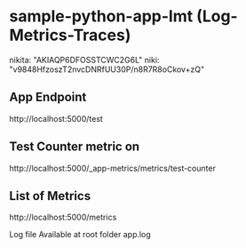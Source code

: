# sample-python-app-lmt (Log-Metrics-Traces)

nikita: "AKIAQP6DFOSSTCWC2G6L"
niki: "v9848HfzoszT2nvcDNRfUU30P/n8R7R8oCkov+zQ"

## App Endpoint

http://localhost:5000/test

## Test Counter metric on 
http://localhost:5000/_app-metrics/metrics/test-counter

## List of Metrics
http://localhost:5000/metrics

Log file Available at root folder  app.log
